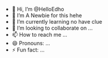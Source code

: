 - 👋 Hi, I’m @HelloEdho
- 👀 I’m A Newbie for this hehe
- 🌱 I’m currently learning no have clue
- 💞️ I’m looking to collaborate on ...
- 📫 How to reach me ...
- 😄 Pronouns: ...
- ⚡ Fun fact: ...

<!---
HelloEdho/HelloEdho is a ✨ special ✨ repository because its `README.md` (this file) appears on your GitHub profile.
You can click the Preview link to take a look at your changes.
--->
